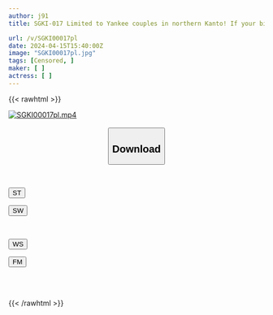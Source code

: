 ```yaml
---
author: j91
title: SGKI-017 Limited to Yankee couples in northern Kanto! If your big-breasted girlfriend doesn't make a sound when she receives a divine massage from an amazing male therapist at a women-only sex industry, you'll receive a prize! However, the humiliating NTR where the voice leaked

url: /v/SGKI00017pl
date: 2024-04-15T15:40:00Z
image: "SGKI00017pl.jpg"
tags: [Censored, ]
maker: [ ]
actress: [ ]
---
```



{{< rawhtml >}}

<div class="video" data-videoid="WwzvL7QyKbcba8y">
    <a href="javascript:;">
        <img src="/v/SGKI00017pl/SGKI00017pl.jpg" width="WIDTH" height="HEIGHT" alt="SGKI00017pl.mp4" loading="lazy">
    </a>
</div>

<script type="text/javascript" src="https://j91.asia/asset/on-demand-st.js"></script>

<br>
  <link rel="stylesheet" href="https://j91.asia/asset/bs5.css">
  
  <center>
  <button class="btn btn-primary" type="button" data-bs-toggle="collapse" data-bs-target=".multi-collapse" aria-expanded="false" aria-controls="multiCollapseExample1 multiCollapseExample2"><h2>Download</h2></button></center>
</p>
<div class="row">
  <div class="col">
    <div class="collapse multi-collapse" id="multiCollapseExample1">
      <div class="card card-body">
	      	      <br>
<div class="buttons">  
<p><a href="https://streamtape.to/v/WwzvL7QyKbcba8y" target="_blank"><button class="btn-hover color-3"><i class="fa fa-download"></i> ST</button></a></p>
<p><a href="https://asnwish.com/hiu1u5ykwupg" target="_blank"><button class="btn-hover color-2"><i class="fa fa-download"></i> SW</button></a></p></div>
    </div>
  </div>
</div>
  <div class="col">
    <div class="collapse multi-collapse" id="multiCollapseExample2">
      <div class="card card-body">
	      <br>
<div class="buttons">
<p><a href="https://wolfstream.tv/pabei8dcw3ts"><button class="btn-hover color-9"><i class="fa fa-download"></i> WS</button></a></p>
<p><a href="javascript:;"><button class="btn-hover color-8"><i class="fa fa-download"></i> FM</button></a></p></div>
<br><br>
      </div>
    </div>
  </div>
</div>

{{< /rawhtml >}}